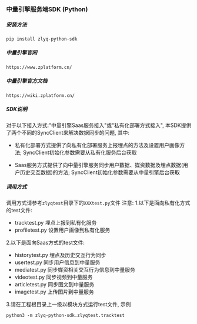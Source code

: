 ### 中量引擎服务端SDK (Python)

##### 安装方法

```
pip install zlyq-python-sdk
```

##### 中量引擎官网

``` https://www.zplatform.cn/
https://www.zplatform.cn/
```

##### 中量引擎官方文档

```https://wiki.zplatform.cn/
https://wiki.zplatform.cn/
```

##### SDK说明

对于以下接入方式:"中量引擎Saas服务接入"或"私有化部署方式接入", 本SDK提供了两个不同的SyncClient来解决数据同步的问题, 其中:

* 私有化部署方式提供了向私有化部署服务上报埋点的方法及设置用户画像方法; SyncClient初始化参数需要从私有化服务后台获取

* Saas服务方式提供了向中量引擎服务同步用户数据、媒资数据及埋点数据(用户历史交互数据)的方法; SyncClient初始化参数需要从中量引擎后台获取

##### 调用方式

调用方式请参考`zlyqtest`目录下的`XXXtest.py`文件
注意:
1.以下是面向私有化方式的test文件:

* tracktest.py    埋点上报到私有化服务
* profiletest.py    设置用户画像到私有化服务

2.以下是面向Saas方式的test文件:

* historytest.py    埋点及历史交互行为同步
* usertest.py    同步用户信息到中量服务
* mediatest.py    同步媒资相关交互行为信息到中量服务
* videotest.py    同步视频到中量服务
* articletest.py    同步图文到中量服务
* imagetest.py    上传图片到中量服务

3.请在工程根目录上一级以模块方式运行test文件, 示例
```
python3 -m zlyq-python-sdk.zlyqtest.tracktest
```
